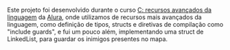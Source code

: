 Este projeto foi desenvolvido durante o curso [C: recursos avançados da linguagem](https://cursos.alura.com.br/course/introducao-a-programacao-com-c-parte-3) da [Alura](https://alura.com.br), onde utilizamos de recursos mais avançados da linguagem, como definição de tipos, structs e diretivas de compilação como "include guards", e fui um pouco além, implementando uma struct de LinkedList, para guardar os inimigos presentes no mapa.